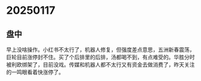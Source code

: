 # 20250117



## 盘中

早上没啥操作。小红书不太行了，机器人修复，但强度差点意思，五洲新春震荡，巨轮目前涨停封不住。买了个后排里的后排，汤都喝不到，有点难受的。华胜分时被利欧绑架了，目前没戏。传媒和机器人都不太行又有资金去做消费了，昨天关注的一鸣眼看着快涨停了。
